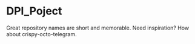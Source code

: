# DPI_Poject
Great repository names are short and memorable. Need inspiration? How about crispy-octo-telegram.
